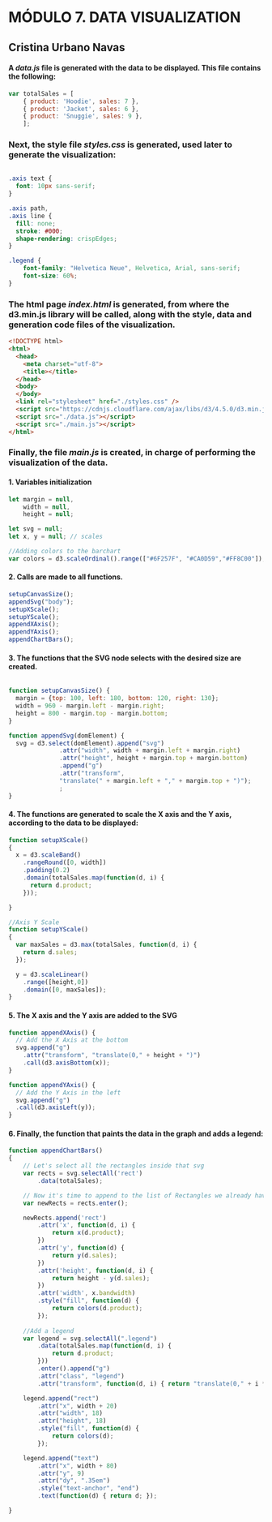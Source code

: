 # MÓDULO 7. DATA VISUALIZATION
## Cristina Urbano Navas

#### A *data.js* file is generated with the data to be displayed. This file contains the following:

```javascript 
var totalSales = [
    { product: 'Hoodie', sales: 7 },
    { product: 'Jacket', sales: 6 },
    { product: 'Snuggie', sales: 9 },
    ]; 
```
### Next, the style file *styles.css* is generated, used later to generate the visualization:

```css 

.axis text {
  font: 10px sans-serif;
}

.axis path,
.axis line {
  fill: none;
  stroke: #000;
  shape-rendering: crispEdges;
}

.legend {
    font-family: "Helvetica Neue", Helvetica, Arial, sans-serif;
    font-size: 60%;
} 

```

### The html page *index.html* is generated, from where the d3.min.js library will be called, along with the style, data and generation code files of the visualization.

```html
<!DOCTYPE html>
<html>
  <head>
    <meta charset="utf-8">
    <title></title>
  </head>
  <body>
  </body>
  <link rel="stylesheet" href="./styles.css" />
  <script src="https://cdnjs.cloudflare.com/ajax/libs/d3/4.5.0/d3.min.js" charset="utf-8"></script>
  <script src="./data.js"></script>
  <script src="./main.js"></script>
</html>
```

### Finally, the file *main.js* is created, in charge of performing the visualization of the data.

#### 1. Variables initialization

```javascript 
let margin = null,
    width = null,
    height = null;

let svg = null;
let x, y = null; // scales

//Adding colors to the barchart
var colors = d3.scaleOrdinal().range(["#6F257F", "#CA0D59","#FF8C00"]);
```
#### 2. Calls are made to all functions.

```javascript 
setupCanvasSize();
appendSvg("body");
setupXScale();
setupYScale();
appendXAxis();
appendYAxis();
appendChartBars(); 
```

#### 3. The functions that the SVG node selects with the desired size are created.

```javascript 

function setupCanvasSize() {
  margin = {top: 100, left: 180, bottom: 120, right: 130};
  width = 960 - margin.left - margin.right;
  height = 800 - margin.top - margin.bottom;
}

function appendSvg(domElement) {
  svg = d3.select(domElement).append("svg")
              .attr("width", width + margin.left + margin.right)
              .attr("height", height + margin.top + margin.bottom)
              .append("g")
              .attr("transform",
              "translate(" + margin.left + "," + margin.top + ")");
              ;
} 
```

#### 4. The functions are generated to scale the X axis and the Y axis, according to the data to be displayed:

```javascript
function setupXScale()
{
  x = d3.scaleBand()
    .rangeRound([0, width])
    .padding(0.2)
    .domain(totalSales.map(function(d, i) {
      return d.product;
    }));

}

//Axis Y Scale
function setupYScale()
{
  var maxSales = d3.max(totalSales, function(d, i) {
    return d.sales;
  });

  y = d3.scaleLinear()
    .range([height,0])
    .domain([0, maxSales]);    
}

```
#### 5. The X axis and the Y axis are added to the SVG

```javascript
function appendXAxis() {
  // Add the X Axis at the bottom
  svg.append("g")
    .attr("transform", "translate(0," + height + ")")
    .call(d3.axisBottom(x));
}

function appendYAxis() {   
  // Add the Y Axis in the left
  svg.append("g")   
  .call(d3.axisLeft(y));
}

```
#### 6. Finally, the function that paints the data in the graph and adds a legend:

```javascript
function appendChartBars()
{
    // Let's select all the rectangles inside that svg
    var rects = svg.selectAll('rect')
        .data(totalSales);

    // Now it's time to append to the list of Rectangles we already have
    var newRects = rects.enter();

    newRects.append('rect')
        .attr('x', function(d, i) {
            return x(d.product);
        })
        .attr('y', function(d) {
            return y(d.sales);
        })     
        .attr('height', function(d, i) {
            return height - y(d.sales);
        })
        .attr('width', x.bandwidth)
        .style("fill", function(d) { 
            return colors(d.product); 
        });
    
    //Add a legend
    var legend = svg.selectAll(".legend")
        .data(totalSales.map(function(d, i) {
            return d.product;
        }))
        .enter().append("g")
        .attr("class", "legend")
        .attr("transform", function(d, i) { return "translate(0," + i * 20 + ")"; });

    legend.append("rect")
        .attr("x", width + 20)
        .attr("width", 18)
        .attr("height", 18)
        .style("fill", function(d) { 
            return colors(d); 
        });

    legend.append("text")
        .attr("x", width + 80)
        .attr("y", 9)
        .attr("dy", ".35em")
        .style("text-anchor", "end")
        .text(function(d) { return d; });

}

```



